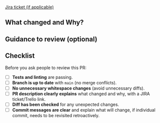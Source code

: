 [Jira ticket (if applicable)](https://dsdmoj.atlassian.net/browse/EL-XXX)

## What changed and Why?

<!-- EXAMPLE, fill this in
I have added/removed/altered:
-->

## Guidance to review (optional)

<!-- Provide any useful context for the reviewer:  
- Key areas to focus on in the review
- Any known issues or limitations  
- Dependencies or related changes to consider
-->

## Checklist

Before you ask people to review this PR:

- [ ] **Tests and linting** are passing.  
- [ ] **Branch is up to date** with `main` (no merge conflicts).  
- [ ] **No unnecessary whitespace changes** (avoid unnecessary diffs).  
- [ ] **PR description clearly explains** what changed and why, with a JIRA ticket/Trello link.  
- [ ] **Diff has been checked** for any unexpected changes.  
- [ ] **Commit messages are clear** and explain what will change, if individual commit, needs to be revisited retroactively.